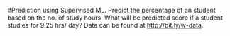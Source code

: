 #Prediction using Supervised ML.
Predict the percentage of an student based on the no. of study hours.
What will be predicted score if a student studies for 9.25 hrs/ day?
Data can be found at http://bit.ly/w-data.
